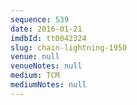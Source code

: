 ```yaml
---
sequence: 539
date: 2016-01-21
imdbId: tt0042324
slug: chain-lightning-1950
venue: null
venueNotes: null
medium: TCM
mediumNotes: null
---
```

